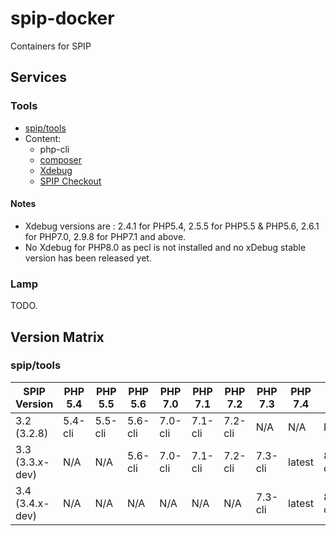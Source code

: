# spip-docker

Containers for SPIP

## Services

### Tools

- [spip/tools](https://hub.docker.com/r/spip/tools)
- Content:
  - php-cli
  - [composer](https://getcomposer.org)
  - [Xdebug](https://xdebug.org/)
  - [SPIP Checkout](https://git.spip.net/spip-contrib-outils/checkout)

#### Notes

- Xdebug versions are : 2.4.1 for PHP5.4, 2.5.5 for PHP5.5 & PHP5.6, 2.6.1 for PHP7.0, 2.9.8 for PHP7.1 and above.
- No Xdebug for PHP8.0 as pecl is not installed and no xDebug stable version has been released yet.

### Lamp

TODO.

## Version Matrix

### spip/tools

| SPIP Version     | PHP 5.4 | PHP 5.5 | PHP 5.6 | PHP 7.0 | PHP 7.1 | PHP 7.2 | PHP 7.3 | PHP 7.4 | PHP 8.0      |
| ---------------- | ------- | ------- | ------- | ------- | ------- | ------- | ------- | ------- | ------------ |
| 3.2 (3.2.8)      | 5.4-cli | 5.5-cli | 5.6-cli | 7.0-cli | 7.1-cli | 7.2-cli | N/A     | N/A     | N/A          |
| 3.3 (3.3.x-dev)  | N/A     | N/A     | 5.6-cli | 7.0-cli | 7.1-cli | 7.2-cli | 7.3-cli | latest  | 8.0.0RC2-cli |
| 3.4 (3.4.x-dev)  | N/A     | N/A     | N/A     | N/A     | N/A     | N/A     | 7.3-cli | latest  | 8.0.0RC2-cli |
